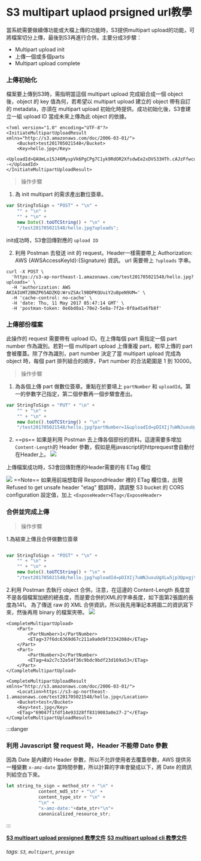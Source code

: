 # S3 multipart uplaod prsigned url教學


當系統需要做續傳功能或大檔上傳的功能時，S3提供multipart upload的功能，可將檔案切分上傳，最後到S3再進行合併。主要分成3步驟：

- Multipart upload init
- 上傳一個或多個parts
- Multipart  upload complete


### 上傳初始化

檔案要上傳到S3時，需指明當這個 multipart upload 完成組合成一個 object 後，object 的 key 值為何，若希望以 multipart upload 建立的 object 帶有自訂的 metadata，亦須在 multipart upload 初始化時提供。成功初始化後，S3會建立一組 upload ID 當成未來上傳為此 object 的依據。
```xml=
<?xml version="1.0" encoding="UTF-8"?>
<InitiateMultipartUploadResult xmlns="http://s3.amazonaws.com/doc/2006-03-01/">
    <Bucket>test201705021548</Bucket>
    <Key>hello.jpg</Key>
    <UploadId>QAUmLo15J46MyspVk6PgCPg7C1yk9RdOR2XfsdwEe2xDVS33HTh.cAJzFfwcug--</UploadId>
</InitiateMultipartUploadResult>
```

> 操作步驟

1. 為 init multipart 的需求產出數位簽章。
```javascript
var StringToSign = "POST" + "\n" +
    "" + "\n" +
    "" + "\n" +
    new Date().toUTCString() + "\n" +
    "/test201705021548/hello.jpg?uploads";
```

init成功時，S3會回傳對應的 `upload ID`

2. 利用 Postman 去發送 init 的 request。Header一樣需要帶上 Authorization: AWS {AWSAccessKeyId}:{Signature} 資訊。 url 需要帶上 `?uploads` 字串。

```shell=
curl -X POST \
  'https://s3-ap-northeast-1.amazonaws.com/test201705021548/hello.jpg?uploads=' \
  -H 'authorization: AWS AKIAIUHT2BNZP65ADZKQ:WrvZSAcl9BDPKQUuiY2uBpeN9UM=' \
  -H 'cache-control: no-cache' \
  -H 'date: Thu, 11 May 2017 05:47:14 GMT' \
  -H 'postman-token: 0e6bd8a1-70e2-5e8a-7f2e-0f8a45a6fb8f'
```


### 上傳部份檔案
此操作的 request 需要帶有 upload ID。在上傳每個 part 需指定一個 part number 作為識別。若對一個 multipart upload 上傳重複 part，較早上傳的 part 會被覆蓋。除了作為識別，part number 決定了當 multipart upload 完成為 object 時，每個 part 排列組合的順序，Part number 的合法範圍是 1 到 10000。

> 操作步驟

1. 為各個上傳 part 做數位簽章。重點在於要填上 `partNumber` 和 `uploadId`。第一的參數字己指定，第二個參數再一個步驟會產出。
```javascript
var StringToSign = "PUT" + "\n" +
    "" + "\n" +
    "" + "\n" +
    new Date().toUTCString() + "\n" +
    "/test201705021548/hello.jpg?partNumber=1&uploadId=pDIXIj7uWNJuxuUgXLw5jp3QgbXoRfuopriYQMkP4d_3BCpxgjt8Y.wPsJMCFpZr3oU1a4JFa7R2KsC9J9R7htCJtuBeshRVLDInTMYk97QyxENxM8tLPH1KiY8PBvSkcsP8r9uj8oJUqm_O5jbcXQ--";

```
2. ==ps== 如果是利用 Postman 去上傳各個部份的資料。這邊需要多增加`Content-Length`的 Header 參數，假如是用javascript的httprequest會自動付在Header上。
![](https://i.imgur.com/IFOC0Y5.png)

上傳檔案成功時，S3會回傳對應的Header需要的有 ETag 欄位

![](https://i.imgur.com/ZvIVyge.png)
==Note== 如果用前端想取得 RespondHeader 裡的 ETag 欄位值，出現 Refused to get unsafe header "etag" 錯誤時，請調整 S3 bucket 的 CORS configuration 設定值，加上 `<ExposeHeader>ETag</ExposeHeader>`

### 合併並完成上傳

> 操作步驟

1.為結束上傳且合併做數位簽章
```javascript

var StringToSign = "POST" + "\n" +
    "" + "\n" +
    "" + "\n" +
    new Date().toUTCString() + "\n" +
    "/test201705021548/hello.jpg?uploadId=pDIXIj7uWNJuxuUgXLw5jp3Qpxgjt8Y.wPsJMCFpZr3oU1a4JFatCJtuBxENxM8tLPH1KiY8PBvSkcsP8r9uj8oJUqm_O5jbcXQ--";
```
2.利用 Postman 去執行 object 合併。注意，在這邊的 Content-Length 長度並不是各個檔案加總的總長度，而是要合併的XML的字串長度，如下面第2張圖的長度為141。 為了傳送 raw 的 XML 合併資訊，所以我先用筆記本將圖二的資訊寫下來，然後再用 binary 的檔案夾帶。
![](https://i.imgur.com/HThEcDE.png)


```xml=
<CompleteMultipartUpload>
    <Part>
        <PartNumber>1</PartNumber>
        <ETag>37f6dc6369d67c211a9a0d9f3334208d</ETag>
    </Part>
    <Part>
        <PartNumber>2</PartNumber> 
        <ETag>4a2c7c32e54f36c9bdc9bdf23d169a53</ETag>
    </Part>
</CompleteMultipartUpload>
```

```xml=
<CompleteMultipartUploadResult xmlns="http://s3.amazonaws.com/doc/2006-03-01/">
    <Location>https://s3-ap-northeast-1.amazonaws.com/test201705021548/hello.jpg</Location>
    <Bucket>test</Bucket>
    <Key>test.jpg</Key>
    <ETag>"69047f1fdf14e93328ff8319083a0e27-2"</ETag>
</CompleteMultipartUploadResult>
```

:::danger
### 利用 Javascript 發 request 時，Header 不能帶 Date 參數
因為 Date 是內建的 Header 參數，所以不允許使用者去覆蓋參數，AWS 提供另一種變數 `x-amz-date` 當時間參數，所以計算的字串會變成以下，將 Date 的資訊列給空白下來。
```javascript
let string_to_sign = method_str + "\n" +
            content_md5_str + "\n" +
            content_type_str + "\n" +
            "\n" +
            "x-amz-date:"+date_str+"\n"+
            canonicalized_resource_str;
```

:::

**[S3 multipart upload presigned 教學文件](http://s3help.cloudbox.hinet.net/index.php/api-multipart-upload-overview)**
**[S3 multipart upload cli 教學文件](https://aws.amazon.com/premiumsupport/knowledge-center/s3-multipart-upload-cli/)**



###### tags: `S3`, `multipart`, `presign`
